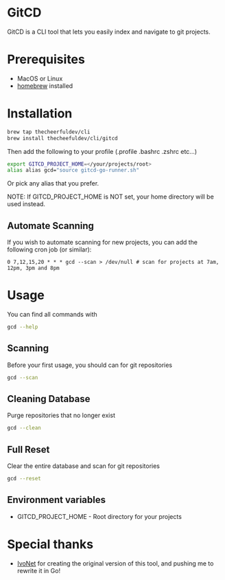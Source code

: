 # GitCD

GitCD is a CLI tool that lets you easily index and navigate to git projects.

# Prerequisites

* MacOS or Linux
* [homebrew](https://brew.sh/) installed

# Installation

```bash
brew tap thecheerfuldev/cli
brew install thecheefuldev/cli/gitcd
```

Then add the following to your profile (.profile .bashrc .zshrc etc...)

```bash
export GITCD_PROJECT_HOME=</your/projects/root>
alias alias gcd="source gitcd-go-runner.sh"
```

Or pick any alias that you prefer.

NOTE: If GITCD_PROJECT_HOME is NOT set, your home directory will be used instead.

## Automate Scanning

If you wish to automate scanning for new projects, you can add the following cron job (or similar):

```text
0 7,12,15,20 * * * gcd --scan > /dev/null # scan for projects at 7am, 12pm, 3pm and 8pm
```

# Usage

You can find all commands with

```bash
gcd --help
```

## Scanning

Before your first usage, you should can for git repositories

```bash
gcd --scan
```

## Cleaning Database

Purge repositories that no longer exist

```bash
gcd --clean
```

## Full Reset

Clear the entire database and scan for git repositories

```bash
gcd --reset
```

## Environment variables

* GITCD_PROJECT_HOME - Root directory for your projects

# Special thanks

* [IvoNet](https://github.com/IvoNet) for creating the original version of this tool, and pushing me to rewrite it
  in Go!